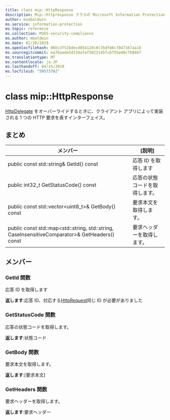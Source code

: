 ```yaml
---
title: class mip::HttpResponse
description: Mip::httpresponse クラスの Microsoft Information Protection (MIP) SDK について説明します。
author: msmbaldwin
ms.service: information-protection
ms.topic: reference
ms.collection: M365-security-compliance
ms.author: mbaldwin
ms.date: 01/28/2019
ms.openlocfilehash: 06bc3f52bdecd85412dc0c35df46c7847167aa1b
ms.sourcegitcommit: ea76aade54134afaf5023145fcb755e40c7b84b7
ms.translationtype: MT
ms.contentlocale: ja-JP
ms.lasthandoff: 04/15/2019
ms.locfileid: "59573762"
---
```

# <a name="class-miphttpresponse"></a>class mip::HttpResponse 
[HttpDelegate](class_mip_httpdelegate.md) をオーバーライドするときに、クライアント アプリによって実装される 1 つの HTTP 要求を表すインターフェイス。
  
## <a name="summary"></a>まとめ
 メンバー                        | [説明]                                
--------------------------------|---------------------------------------------
public const std::string& GetId() const  |  応答 ID を取得します
public int32_t GetStatusCode() const  |  応答の状態コードを取得します。
public const std::vector\<uint8_t\>& GetBody() const  |  要求本文を取得します。
public const std::map\<std::string, std::string, CaseInsensitiveComparator\>& GetHeaders() const  |  要求ヘッダーを取得します。
  
## <a name="members"></a>メンバー
  
### <a name="getid-function"></a>GetId 関数
応答 ID を取得します

  
**返します**:応答 ID、対応する[HttpRequest](class_mip_httprequest.md)同じ ID が必要がありました
  
### <a name="getstatuscode-function"></a>GetStatusCode 関数
応答の状態コードを取得します。

  
**返します**:状態コード
  
### <a name="getbody-function"></a>GetBody 関数
要求本文を取得します。

  
**返します**:[要求本文]
  
### <a name="getheaders-function"></a>GetHeaders 関数
要求ヘッダーを取得します。

  
**返します**:要求ヘッダー
